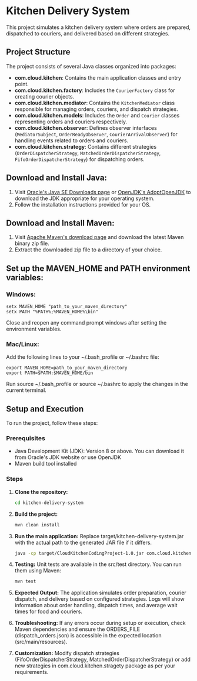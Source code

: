 # Kitchen Delivery System

This project simulates a kitchen delivery system where orders are prepared, dispatched to couriers, and delivered based on different strategies.

## Project Structure

The project consists of several Java classes organized into packages:

- **com.cloud.kitchen**: Contains the main application classes and entry point.
- **com.cloud.kitchen.factory**: Includes the `CourierFactory` class for creating courier objects.
- **com.cloud.kitchen.mediator**: Contains the `KitchenMediator` class responsible for managing orders, couriers, and dispatch strategies.
- **com.cloud.kitchen.models**: Includes the `Order` and `Courier` classes representing orders and couriers respectively.
- **com.cloud.kitchen.observer**: Defines observer interfaces (`MediatorSubject`, `OrderReadyObserver`, `CourierArrivalObserver`) for handling events related to orders and couriers.
- **com.cloud.kitchen.strategy**: Contains different strategies (`OrderDispatcherStrategy`, `MatchedOrderDispatcherStrategy`, `FifoOrderDispatcherStrategy`) for dispatching orders.


## Download and Install Java:

1. Visit [Oracle's Java SE Downloads page](https://www.oracle.com/java/technologies/javase-jdk11-downloads.html) or [OpenJDK's AdoptOpenJDK](https://adoptopenjdk.net/) to download the JDK appropriate for your operating system.
2. Follow the installation instructions provided for your OS.

## Download and Install Maven:

1. Visit [Apache Maven's download page](https://maven.apache.org/download.cgi) and download the latest Maven binary zip file.
2. Extract the downloaded zip file to a directory of your choice.

## Set up the MAVEN_HOME and PATH environment variables:

### Windows:
    setx MAVEN_HOME "path_to_your_maven_directory"
    setx PATH "%PATH%;%MAVEN_HOME%\bin"

Close and reopen any command prompt windows after setting the environment variables.

### Mac/Linux:
Add the following lines to your ~/.bash_profile or ~/.bashrc file:

    export MAVEN_HOME=path_to_your_maven_directory
    export PATH=$PATH:$MAVEN_HOME/bin

Run source ~/.bash_profile or source ~/.bashrc to apply the changes in the current terminal.


## Setup and Execution

To run the project, follow these steps:

### Prerequisites

- Java Development Kit (JDK): Version 8 or above. You can download it from Oracle's JDK website or use OpenJDK
- Maven build tool installed



### Steps

1. **Clone the repository:**

   ```bash
   cd kitchen-delivery-system

2. **Build the project:**

     ```bash
   mvn clean install

3. **Run the main application:**
Replace target/kitchen-delivery-system.jar with the actual path to the generated JAR file if it differs.

    ```bash
   java -cp target/CloudKitchenCodingProject-1.0.jar com.cloud.kitchen.Main

4. **Testing:**
Unit tests are available in the src/test directory. You can run them using Maven:
    ```bash
   mvn test

5.  **Expected Output:**
The application simulates order preparation, courier dispatch, and delivery based on configured strategies.
Logs will show information about order handling, dispatch times, and average wait times for food and couriers.

  
6.   **Troubleshooting:**
If any errors occur during setup or execution, check Maven dependencies and ensure the ORDERS_FILE (dispatch_orders.json) is accessible in the expected location (src/main/resources).


7.  **Customization:**
Modify dispatch strategies (FifoOrderDispatcherStrategy, MatchedOrderDispatcherStrategy) or add new strategies in com.cloud.kitchen.stragety package as per your requirements.